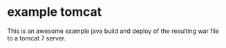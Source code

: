 # example tomcat

This is an awesome example java build and deploy of the resulting
war file to a tomcat 7 server.

